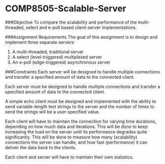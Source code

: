 COMP8505-Scalable-Server
========================

###Objective
To compare the scalability and performance of the multi-threaded, select and e-poll based client-server implementations.

###Assignment Requirements
The goal of this assignment is to design and implement three separate servers: <br />
1. A multi-threaded, traditional server <br />
2. A select (level-triggered) multiplexed server <br />
3. An e-poll (edge-triggered) asynchronous server <br />

###Constraints
Each server will be designed to handle multiple connections and transfer a specified amount of data to the connected client.

Each server must be designed to handle multiple connections and transfer a specified amount of data to the connected client.

A simple echo client must be designed and implemented with the ability to send variable-length text strings to the server and the number of times to send the strings will be a user-specified value.

Each client will have to maintain the connection for varying time durations, depending on how much data and iterations. This will be done to keep increasing the load on the server until its performance degrades quite significantly. This will be done to measure how many (scalability) connections the server can handle, and how fast (performance) it can deliver the data back to the clients.

Each client and server will have to maintain their own statistics.
